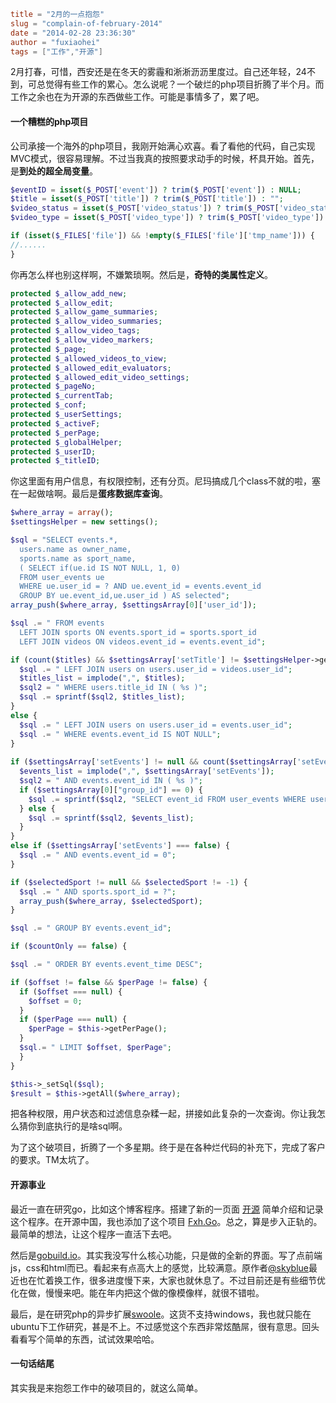 ```toml
title = "2月的一点抱怨"
slug = "complain-of-february-2014"
date = "2014-02-28 23:36:30"
author = "fuxiaohei"
tags = ["工作","开源"]

```

2月打春，可惜，西安还是在冬天的雾霾和淅淅沥沥里度过。自己还年轻，24不到，可总觉得有些工作的累心。怎么说呢？一个破烂的php项目折腾了半个月。而工作之余也在为开源的东西做些工作。可能是事情多了，累了吧。

#### 一个糟糕的php项目

公司承接一个海外的php项目，我刚开始满心欢喜。看了看他的代码，自己实现MVC模式，很容易理解。不过当我真的按照要求动手的时候，杯具开始。首先，是**到处的超全局变量**。

```php
$eventID = isset($_POST['event']) ? trim($_POST['event']) : NULL;
$title = isset($_POST['title']) ? trim($_POST['title']) : "";
$video_status = isset($_POST['video_status']) ? trim($_POST['video_status']) : "";
$video_type = isset($_POST['video_type']) ? trim($_POST['video_type']) : "";

if (isset($_FILES['file']) && !empty($_FILES['file']['tmp_name'])) {
//......
}
```

你再怎么样也别这样啊，不嫌繁琐啊。然后是，**奇特的类属性定义**。<!--more-->

```php
protected $_allow_add_new;
protected $_allow_edit;
protected $_allow_game_summaries;
protected $_allow_video_summaries;
protected $_allow_video_tags;
protected $_allow_video_markers;
protected $_page;
protected $_allowed_videos_to_view;
protected $_allowed_edit_evaluators;
protected $_allowed_edit_video_settings;
protected $_pageNo;
protected $_currentTab;
protected $_conf;
protected $_userSettings;
protected $_activeF;
protected $_perPage;
protected $_globalHelper;
protected $_userID;
protected $_titleID;   
```

你这里面有用户信息，有权限控制，还有分页。尼玛搞成几个class不就的啦，塞在一起做啥啊。最后是**蛋疼数据库查询**。

```php
$where_array = array();
$settingsHelper = new settings();

$sql = "SELECT events.*,
  users.name as owner_name,
  sports.name as sport_name,
  ( SELECT if(ue.id IS NOT NULL, 1, 0) 
  FROM user_events ue
  WHERE ue.user_id = ? AND ue.event_id = events.event_id 
  GROUP BY ue.event_id,ue.user_id ) AS selected";
array_push($where_array, $settingsArray[0]['user_id']);

$sql .= " FROM events
  LEFT JOIN sports ON events.sport_id = sports.sport_id
  LEFT JOIN videos ON videos.event_id = events.event_id";

if (count($titles) && $settingsArray['setTitle'] != $settingsHelper->get('USER_LEVEL_PARTICIPANT')) {
  $sql .= " LEFT JOIN users on users.user_id = videos.user_id";
  $titles_list = implode(",", $titles);
  $sql2 = " WHERE users.title_id IN ( %s )";
  $sql .= sprintf($sql2, $titles_list);
}
else {
  $sql .= " LEFT JOIN users on users.user_id = events.user_id";
  $sql .= " WHERE events.event_id IS NOT NULL";
}
      
if ($settingsArray['setEvents'] != null && count($settingsArray['setEvents']) > 0) {
  $events_list = implode(",", $settingsArray['setEvents']);
  $sql2 = " AND events.event_id IN ( %s )";
  if ($settingsArray[0]["group_id"] == 0) {
    $sql .= sprintf($sql2, "SELECT event_id FROM user_events WHERE user_id = " . (int)$settingsArray[0]["user_id"]);
  } else {
    $sql .= sprintf($sql2, $events_list);
  }
}
else if ($settingsArray['setEvents'] === false) {
  $sql .= " AND events.event_id = 0";
}

if ($selectedSport != null && $selectedSport != -1) {
  $sql .= " AND sports.sport_id = ?";
  array_push($where_array, $selectedSport);
}

$sql .= " GROUP BY events.event_id";

if ($countOnly == false) {

$sql .= " ORDER BY events.event_time DESC";

if ($offset != false && $perPage != false) {
  if ($offset === null) {
    $offset = 0;
  }
  if ($perPage === null) {
    $perPage = $this->getPerPage();
  }
  $sql.= " LIMIT $offset, $perPage";
  }
}

$this->_setSql($sql);
$result = $this->getAll($where_array);
```

把各种权限，用户状态和过滤信息杂糅一起，拼接如此复杂的一次查询。你让我怎么猜你到底执行的是啥sql啊。

为了这个破项目，折腾了一个多星期。终于是在各种烂代码的补充下，完成了客户的要求。TM太坑了。

#### 开源事业

最近一直在研究go，比如这个博客程序。搭建了新的一页面 [开源](/open-source.html) 简单介绍和记录这个程序。在开源中国，我也添加了这个项目 [Fxh.Go](http://www.oschina.net/p/fxhgo)。总之，算是步入正轨的。最简单的想法，让这个程序一直活下去吧。

然后是[gobuild.io](http://gobuild.io)。其实我没写什么核心功能，只是做的全新的界面。写了点前端js，css和html而已。看起来有点高大上的感觉，比较满意。原作者[@skyblue](https://github.com/shxsun/)最近也在忙着换工作，很多进度慢下来，大家也就休息了。不过目前还是有些细节优化在做，慢慢来吧。能在年内把这个做的像模像样，就很不错啦。

最后，是在研究php的异步扩展[swoole](http://www.swoole.com)。这货不支持windows，我也就只能在ubuntu下工作研究，甚是不上。不过感觉这个东西非常炫酷屌，很有意思。回头看看写个简单的东西，试试效果哈哈。

#### 一句话结尾

其实我是来抱怨工作中的破项目的，就这么简单。
